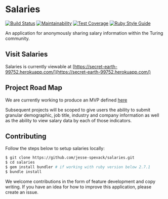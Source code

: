 # Salaries
[![Build Status](https://travis-ci.com/jesse-spevack/salaries.svg?branch=main)](https://travis-ci.com/jesse-spevack/salaries) [![Maintainability](https://api.codeclimate.com/v1/badges/4e21b82e69f83ed115c3/maintainability)](https://codeclimate.com/github/jesse-spevack/salaries/maintainability) [![Test Coverage](https://api.codeclimate.com/v1/badges/4e21b82e69f83ed115c3/test_coverage)](https://codeclimate.com/github/jesse-spevack/salaries/test_coverage) [![Ruby Style Guide](https://img.shields.io/badge/code_style-rubocop-brightgreen.svg)](https://github.com/rubocop-hq/rubocop)

An application for anonymously sharing salary information within the Turing community.

## Visit Salaries
Salaries is currently viewable at [https://secret-earth-99752.herokuapp.com/](https://secret-earth-99752.herokuapp.com/)

## Project Road Map
We are currently working to produce an MVP defined [here](https://github.com/jesse-spevack/salaries/projects/1)

Subsequent projects will be scoped to give users the ability to submit granular demographic, job title, industry and company information as well as the ability to view salary data by each of those indicators.

## Contributing
Follow the steps below to setup salaries locally:
```bash
$ git clone https://github.com/jesse-spevack/salaries.git
$ cd salaries
$ gem install bundler # if working with ruby version below 2.7.1
$ bundle install
```

We welcome contributions in the form of feature development and copy writing. If you have an idea for how to improve this application, please create an issue.